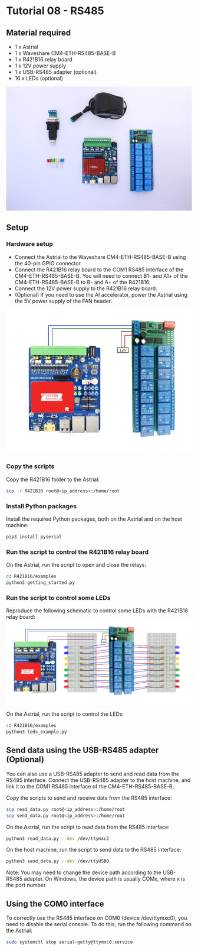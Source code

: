 # Tutorial 08 - RS485
## Material required
* 1 x Astrial
* 1 x Waveshare CM4-ETH-RS485-BASE-B
* 1 x R421B16 relay board
* 1 x 12V power supply
* 1 x USB-RS485 adapter (optional)
* 16 x LEDs (optional)

![Photo](images/photo.jpg)

## Setup
### Hardware setup
- Connect the Astrial to the Waveshare CM4-ETH-RS485-BASE-B using the 40-pin GPIO connector. 
- Connect the R421B16 relay board to the COM1 RS485 interface of the CM4-ETH-RS485-BASE-B. You will need to connect B1- and A1+ of the CM4-ETH-RS485-BASE-B to B- and A+ of the R421B16.
- Connect the 12V power supply to the R421B16 relay board.
- (Optional) If you need to use the AI accelerator, power the Astrial using the 5V power supply of the FAN header.


![Photo](images/schematic.png)


### Copy the scripts
Copy the R421B16 folder to the Astrial:
```sh
scp -r R421B16 root@<ip_address>:/home/root
```

### Install Python packages
Install the required Python packages, both on the Astrial and on the host machine:
```sh
pip3 install pyserial
```

### Run the script to control the R421B16 relay board
On the Astrial, run the script to open and close the relays:
```sh
cd R421B16/examples
python3 getting_started.py
```

### Run the script to control some LEDs
Reproduce the following schematic to control some LEDs with the R421B16 relay board:
![Photo](images/schematic_2.png)

On the Astrial, run the script to control the LEDs:
```sh
cd R421B16/examples
python3 leds_example.py
```

## Send data using the USB-RS485 adapter (Optional)
You can also use a USB-RS485 adapter to send and read data from the RS485 interface. Connect the USB-RS485 adapter to the host machine, and link it to the COM1 RS485 interface of the CM4-ETH-RS485-BASE-B.

Copy the scripts to send and receive data from the RS485 interface:
```sh
scp read_data.py root@<ip_address>:/home/root
scp send_data.py root@<ip_address>:/home/root
```

On the Astrial, run the script to read data from the RS485 interface:
```sh
python3 read_data.py --dev /dev/ttymxc2
```

On the host machine, run the script to send data to the RS485 interface:
```sh
python3 send_data.py --dev /dev/ttyUSB0
```

Note: You may need to change the device path according to the USB-RS485 adapter. On Windows, the device path is usually COMx, where x is the port number.

## Using the COM0 interface 
To correctly use the RS485 interface on COM0 (device /dev/ttymxc0), you need to disable the serial console. To do this, run the following command on the Astrial:
```sh
sudo systemctl stop serial-getty@ttymxc0.service
```